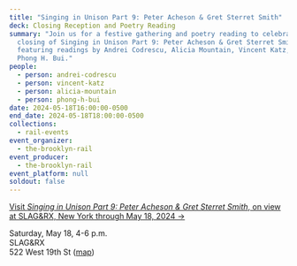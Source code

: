 ```yaml
---
title: "Singing in Unison Part 9: Peter Acheson & Gret Sterret Smith"
deck: Closing Reception and Poetry Reading
summary: "Join us for a festive gathering and poetry reading to celebrate the
  closing of Singing in Unison Part 9: Peter Acheson & Gret Sterret Smith,
  featuring readings by Andrei Codrescu, Alicia Mountain, Vincent Katz, and
  Phong H. Bui."
people:
  - person: andrei-codrescu
  - person: vincent-katz
  - person: alicia-mountain
  - person: phong-h-bui
date: 2024-05-18T16:00:00-0500
end_date: 2024-05-18T18:00:00-0500
collections:
  - rail-events
event_organizer:
  - the-brooklyn-rail
event_producer:
  - the-brooklyn-rail
event_platform: null
soldout: false
---
```

[V﻿isit *Singing in Unison Part 9: Peter Acheson & Gret Sterret Smith*, on view at SLAG&RX, New York through May 18, 2024 →](https://www.slaggallery.com/chelsea_art_gallery/exhibitions/20240411-singing-in-unison-part-9-peter-acheson-gret-sterrett-smith-522-w-19th-street-new-york)

Saturday, May 18, 4-6 p.m.\
SLAG&RX\
522 West 19th St ([map](https://maps.app.goo.gl/1baxE4mcm57nx7nP8))